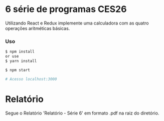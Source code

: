 # 6 série de programas CES26

Utilizando React e Redux implemente uma calculadora com as quatro operações aritméticas básicas.

### Uso

```sh
$ npm install
or use
$ yarn install
```

```sh
$ npm start

# Acesso localhost:3000

```
# Relatório

Segue o Relatório 'Relatório - Série 6' em formato .pdf na raiz do diretório.

